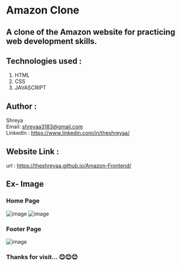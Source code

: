 # Amazon Clone

## A clone of the Amazon website for practicing web development skills.

## Technologies used :
   1. HTML
   2. CSS
   3. JAVASCRIPT

## Author :
   Shreya
   <br>
   Email: shreyaa3183@gmail.com
   <br>
   LinkedIn : https://www.linkedin.com/in/theshreyaa/

## Website Link :
   url : https://theshreyaa.github.io/Amazon-Frontend/

## Ex- Image
### Home Page
![image](https://github.com/theshreyaa/Amazon-Frontend/assets/111882798/faa01ea5-8cb0-474e-8e1f-3de5ceeed9d6)
![image](https://github.com/theshreyaa/Amazon-Frontend/assets/111882798/a487f38a-0870-43a7-80fc-c386103205f3)


### Footer Page
![image](https://github.com/theshreyaa/Amazon-Frontend/assets/111882798/4acb6d65-da04-4c97-bcf6-48bc5180615e)


### Thanks for visit... 😊😊😊
